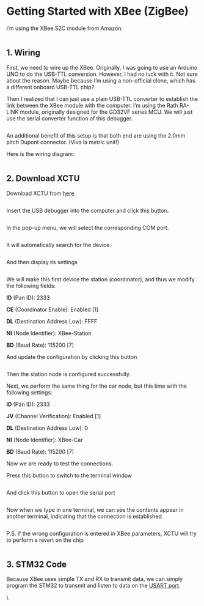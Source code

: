 # Getting Started with XBee (ZigBee)

I’m using the XBee S2C module from Amazon:

<figure><img src="../.gitbook/assets/image (22).png" alt=""><figcaption></figcaption></figure>

## 1. Wiring <a href="#efa0" id="efa0"></a>

First, we need to wire up the XBee. Originally, I was going to use an Arduino UNO to do the USB-TTL conversion. However, I had no luck with it. Not sure about the reason. Maybe because I’m using a non-official clone, which has a different onboard USB-TTL chip?

Then I realized that I can just use a plain USB-TTL converter to establish the link between the XBee module with the computer. I’m using the Rath RA-LINK module, originally designed for the GD32VF series MCU. We will just use the serial converter function of this debugger.

<figure><img src="../.gitbook/assets/image (15) (3).png" alt=""><figcaption></figcaption></figure>

An additional benefit of this setup is that both end are using the 2.0mm pitch Dupont connector. (Viva la metric unit!)

Here is the wiring diagram:

<figure><img src="../.gitbook/assets/image (24) (2).png" alt=""><figcaption></figcaption></figure>

## 2. Download XCTU

Download XCTU from [here](https://hub.digi.com/support/products/xctu/?path=/support/asset/xctu-v-659-windows-x86x64/).

<figure><img src="../.gitbook/assets/image (23).png" alt=""><figcaption></figcaption></figure>

Insert the USB debugger into the computer and click this button.

<img src="../.gitbook/assets/image (26) (2).png" alt="" data-size="line">



In the pop-up menu, we will select the corresponding COM port.

<figure><img src="../.gitbook/assets/image (21) (2).png" alt=""><figcaption></figcaption></figure>

It will automatically search for the device.

<figure><img src="../.gitbook/assets/image (17) (2).png" alt=""><figcaption></figcaption></figure>

And then display its settings

<figure><img src="../.gitbook/assets/image (14) (2).png" alt=""><figcaption></figcaption></figure>

We will make this first device the station (coordinator), and thus we modify the following fields:

**ID** (Pan ID): 2333

**CE** (Coordinator Enable): Enabled \[1]

**DL** (Destination Address Low): FFFF

**NI** (Node Identifier): XBee-Station

**BD** (Baud Rate): 115200 \[7]

And update the configuration by clicking this button

<img src="../.gitbook/assets/image (19) (1).png" alt="" data-size="line">



Then the station node is configured successfully.

Next, we perform the same thing for the car node, but this time with the following settings:

**ID** (Pan ID): 2333

**JV** (Channel Verification): Enabled \[1]

**DL** (Destination Address Low): 0

**NI** (Node Identifier): XBee-Car

**BD** (Baud Rate): 115200 \[7]

Now we are ready to test the connections.

Press this button to switch to the terminal window

<img src="../.gitbook/assets/image (27) (1).png" alt="" data-size="line">



And click this button to open the serial port

<img src="../.gitbook/assets/image (28).png" alt="" data-size="line">



Now when we type in one terminal, we can see the contents appear in another terminal, indicating that the connection is established

<figure><img src="../.gitbook/assets/image (18) (2).png" alt=""><figcaption></figcaption></figure>



P.S. if the wrong configuration is entered in XBee parameters, XCTU will try to perform a revert on the chip

<figure><img src="../.gitbook/assets/image (25).png" alt=""><figcaption></figcaption></figure>



## 3. STM32 Code <a href="#f1b8" id="f1b8"></a>

Because XBee uses simple TX and RX to transmit data, we can simply program the STM32 to transmit and listen to data on the [USART port](../stm32/connectivity/uart.md).

\


